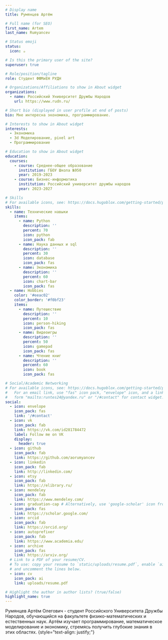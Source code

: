 ```yaml
---
# Display name
title: Румянцев Артём

# Full name (for SEO)
first_name: Artem
last_name: Rumyancev

# Status emoji
status:
  icon: ☕️

# Is this the primary user of the site?
superuser: true

# Role/position/tagline
role: Студент ФФМиЕН РУДН

# Organizations/Affiliations to show in About widget
organizations:
  - name: Российский Университет Дружбы Народов
    url: https://www.rudn.ru/

# Short bio (displayed in user profile at end of posts)
bio: Мне интересна экономика, программирование.

# Interests to show in About widget
interests:
  - Экономика
  - 3d Моделирование, pixel art 
  - Программирование 

# Education to show in About widget
education:
  courses:
    - course: Среднее-общее образование 
      institution: ГБОУ Школа №950
      year: 2019-2023
    - course: Бизнес-информатика
      institution: Российский университет дружбы народов 
      year: 2023-2027

# Skills
# For available icons, see: https://docs.hugoblox.com/getting-started/page-builder/#icons
skills:
  - name: Технические навыки
    items:
      - name: Python
        description: ''
        percent: 70
        icon: python
        icon_pack: fab
      - name: Наука данных и sql
        description: ''
        percent: 30
        icon: database
        icon_pack: fas
      - name: Экономика
        description: ''
        percent: 60
        icon: chart-bar
        icon_pack: fas
  - name: Hobbies
    color: '#eeac02'
    color_border: '#f0bf23'
    items:
      - name: Путешествие
        description: ''
        percent: 10
        icon: person-hiking
        icon_pack: fas
      - name: Видеоигры
        description: ''
        percent: 50
        icon: gamepad
        icon_pack: fas
      - name: Чтение книг 
        description: ''
        percent: 60
        icon: book
        icon_pack: fas

# Social/Academic Networking
# For available icons, see: https://docs.hugoblox.com/getting-started/page-builder/#icons
#   For an email link, use "fas" icon pack, "envelope" icon, and a link in the
#   form "mailto:runtes24@yandex.ru" or "/#contact" for contact widget.
social:
  - icon: envelope
    icon_pack: fas
    link: '/#contact'
  - icon: vk
    icon_pack: fab
    link: https://vk.com/id281784472
    label: Follow me on VK
    display:
      header: true 
  - icon: github
    icon_pack: fab
    link: https://github.com/aorumyancev
  - icon: linkedin
    icon_pack: fab
    link: http://linkedin.com/
  - icon: etsy
    icon_pack: fab
    link: https://elibrary.ru/
  - icon: mendeley
    icon_pack: fab
    link: https://www.mendeley.com/
  - icon: graduation-cap # Alternatively, use 'google-scholar' icon from 'ai' icon pack
    icon_pack: fas
    link: https://scholar.google.com/
  - icon: orcid
    icon_pack: fab
    link: https://orcid.org/
  - icon: autoprefixer
    icon_pack: fab
    link: https://www.academia.edu/
  - icon: archive
    icon_pack: fas
    link: https://arxiv.org/
  # Link to a PDF of your resume/CV.
  # To use: copy your resume to `static/uploads/resume.pdf`, enable `ai` icons in `params.yaml`,
  # and uncomment the lines below.
  - icon: cv
    icon_pack: ai
    link: uploads/resume.pdf

# Highlight the author in author lists? (true/false)
highlight_name: true
---
```


Румянцев Артём Олегович - студент Российского Университета Дружбы Народов, обучающийся на факультете физико-математических и естественных наук. Артём  изучает программирование, математическое моделирование и экономику, стремясь получить глубокие знания в этих областях.
{style="text-align: justify;"}
